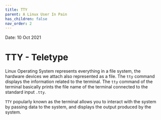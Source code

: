 ```yaml
---
title: TTY
parent: A Linux User In Pain
has_children: false
nav_order: 2
---
```

Date: 10 Oct 2021

# TTY - Teletype
Linux Operating System represents everything in a file system, the hardware devices
we attach also represented as a file. The `tty` command displays the information 
related to the terminal. The `tty` command of the terminal basically prints
the file name of the terminal connected to the standard input `.tty`.

`TTY` popularly known as the terminal allows you to interact with the system
by passing data to the system, and displays the output produced by the system.


